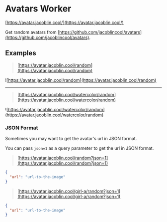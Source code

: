 # Avatars Worker

[https://avatar.jacoblin.cool/](https://avatar.jacoblin.cool/)

Get random avatars from [https://github.com/jacoblincool/avatars](https://github.com/jacoblincool/avatars).

## Examples

> [https://avatar.jacoblin.cool/random](https://avatar.jacoblin.cool/random)

![https://avatar.jacoblin.cool/random](https://avatar.jacoblin.cool/random)

---

> [https://avatar.jacoblin.cool/watercolor/random](https://avatar.jacoblin.cool/watercolor/random)

![https://avatar.jacoblin.cool/watercolor/random](https://avatar.jacoblin.cool/watercolor/random)

### JSON Format

Sometimes you may want to get the avatar's url in JSON format.

You can pass `json=1` as a query parameter to get the url in JSON format.

> [https://avatar.jacoblin.cool/random?json=1](https://avatar.jacoblin.cool/random?json=1)

```json
{
  "url": "url-to-the-image"
}
```

> [https://avatar.jacoblin.cool/girl-a/random?json=1](https://avatar.jacoblin.cool/girl-a/random?json=1)

```json
{
  "url": "url-to-the-image"
}
```
